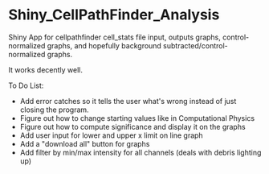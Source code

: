 # Shiny_CellPathFinder_Analysis
Shiny App for cellpathfinder cell_stats file input, outputs graphs, control-normalized graphs, and hopefully background subtracted/control-normalized graphs.

It works decently well.

To Do List:
  - Add error catches so it tells the user what's wrong instead of just closing the program.
  - Figure out how to change starting values like in Computational Physics
  - Figure out how to compute significance and display it on the graphs
  - Add user input for lower and upper x limit on line graph
  - Add a "download all" button for graphs
  - Add filter by min/max intensity for all channels (deals with debris lighting up)